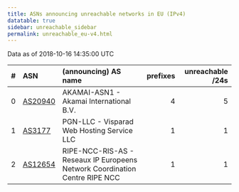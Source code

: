 ```yaml
---
title: ASNs announcing unreachable networks in EU (IPv4)
datatable: true
sidebar: unreachable_sidebar
permalink: unreachable_eu-v4.html
---
```


Data as of 2018-10-16 14:35:00 UTC


<div class="datatable-begin"></div>

|   # | ASN                                    | (announcing) AS name                                                        |   prefixes |   unreachable /24s |
|----:|:---------------------------------------|:----------------------------------------------------------------------------|-----------:|-------------------:|
|   0 | [AS20940](unreachable_AS20940-v4.html) | AKAMAI-ASN1 - Akamai International B.V.                                     |          4 |                  5 |
|   1 | [AS3177](unreachable_AS3177-v4.html)   | PGN-LLC - Visparad Web Hosting Service LLC                                  |          1 |                  1 |
|   2 | [AS12654](unreachable_AS12654-v4.html) | RIPE-NCC-RIS-AS - Reseaux IP Europeens Network Coordination Centre RIPE NCC |          1 |                  1 |

<div class="datatable-end"></div>